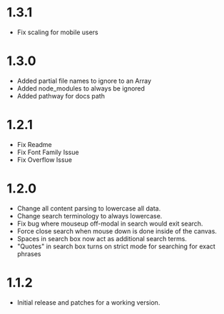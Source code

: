 # 1.3.1

- Fix scaling for mobile users

# 1.3.0

- Added partial file names to ignore to an Array
- Added node_modules to always be ignored
- Added pathway for docs path

# 1.2.1

- Fix Readme
- Fix Font Family Issue
- Fix Overflow Issue

# 1.2.0

- Change all content parsing to lowercase all data.
- Change search terminology to always lowercase.
- Fix bug where mouseup off-modal in search would exit search.
- Force close search when mouse down is done inside of the canvas.
- Spaces in search box now act as additional search terms.
- "Quotes" in search box turns on strict mode for searching for exact phrases

# 1.1.2

- Initial release and patches for a working version.